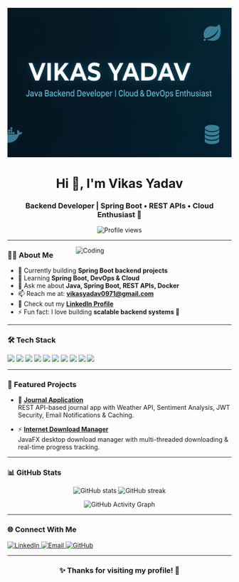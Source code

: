 <!-- Banner -->
[![MasterHead](banner.png)](https://github.com/vikasydv0972)

<h1 align="center">Hi 👋, I'm Vikas Yadav</h1>
<h3 align="center">Backend Developer | Spring Boot • REST APIs • Cloud Enthusiast 🚀</h3>

<p align="center">
  <img src="https://komarev.com/ghpvc/?username=vikasydv0972&label=Profile%20views&color=0e75b6&style=flat" alt="Profile views" />
</p>

---

<img align="right" alt="Coding" width="350" src="https://media.giphy.com/media/qgQUggAC3Pfv687qPC/giphy.gif">

### 👨‍💻 About Me
- 🔭 Currently building **Spring Boot backend projects**
- 🌱 Learning **Spring Boot, DevOps & Cloud**
- 💬 Ask me about **Java, Spring Boot, REST APIs, Docker**
- 📫 Reach me at: **[vikasyadav0971@gmail.com](mailto:vikasyadav0971@gmail.com)**
- 📄 Check out my [**LinkedIn Profile**](https://www.linkedin.com/in/vikasydv0972)
- ⚡ Fun fact: I love building **scalable backend systems 🚀**

---

### 🛠️ Tech Stack
<p align="left">
  <img src="https://img.shields.io/badge/Java-ED8B00?style=for-the-badge&logo=java&logoColor=white" />
  <img src="https://img.shields.io/badge/Spring%20Boot-6DB33F?style=for-the-badge&logo=springboot&logoColor=white" />
  <img src="https://img.shields.io/badge/REST%20APIs-0052CC?style=for-the-badge&logo=rest&logoColor=white" />
  <img src="https://img.shields.io/badge/JWT%20Security-000000?style=for-the-badge&logo=jsonwebtokens&logoColor=white" />
  <img src="https://img.shields.io/badge/Docker-2496ED?style=for-the-badge&logo=docker&logoColor=white" />
  <img src="https://img.shields.io/badge/MySQL-005C84?style=for-the-badge&logo=mysql&logoColor=white" />
  <img src="https://img.shields.io/badge/MongoDB-4EA94B?style=for-the-badge&logo=mongodb&logoColor=white" />
  <img src="https://img.shields.io/badge/Git-F05032?style=for-the-badge&logo=git&logoColor=white" />
  <img src="https://img.shields.io/badge/Linux-FCC624?style=for-the-badge&logo=linux&logoColor=black" />
  <img src="https://img.shields.io/badge/Postman-FF6C37?style=for-the-badge&logo=postman&logoColor=white" />
</p>

---

### 🚀 Featured Projects
- 📘 [**Journal Application**](https://github.com/vikasydv0972/Journal-App)  
  REST API-based journal app with Weather API, Sentiment Analysis, JWT Security, Email Notifications & Caching.

- ⚡ [**Internet Download Manager**](https://github.com/vikasydv0972/Download_Manager)  
  JavaFX desktop download manager with multi-threaded downloading & real-time progress tracking.

---

### 📊 GitHub Stats
<p align="center">
  <img src="https://github-readme-stats.vercel.app/api?username=vikasydv0972&show_icons=true&theme=tokyonight" alt="GitHub stats" height="160" />
  <img src="https://github-readme-streak-stats.herokuapp.com/?user=vikasydv0972&theme=tokyonight" alt="GitHub streak" height="160" />
</p>

<p align="center">
  <img src="https://github-readme-activity-graph.vercel.app/graph?username=vikasydv0972&theme=tokyo-night" alt="GitHub Activity Graph" />
</p>

---

### 🌐 Connect With Me
<p align="left">
  <a href="https://linkedin.com/in/vikasydv0972" target="blank">
    <img src="https://img.shields.io/badge/LinkedIn-0A66C2?style=for-the-badge&logo=linkedin&logoColor=white" alt="LinkedIn"/>
  </a>
  <a href="mailto:vikasyadav0971@gmail.com" target="blank">
    <img src="https://img.shields.io/badge/Email-D14836?style=for-the-badge&logo=gmail&logoColor=white" alt="Email"/>
  </a>
  <a href="https://github.com/vikasydv0972" target="blank">
    <img src="https://img.shields.io/badge/GitHub-100000?style=for-the-badge&logo=github&logoColor=white" alt="GitHub"/>
  </a>
</p>

---

<h3 align="center">✨ Thanks for visiting my profile! 🚀</h3>

